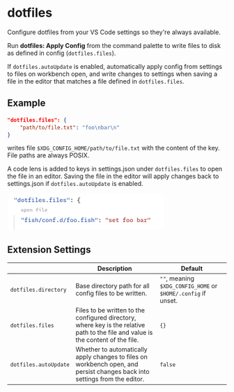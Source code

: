 # dotfiles

Configure dotfiles from your VS Code settings so they're always available.

Run **dotfiles: Apply Config** from the command palette to write files to disk as defined in config (`dotfiles.files`).

If `dotfiles.autoUpdate` is enabled, automatically apply config from settings to files on workbench open, and write changes to settings when saving a file in the editor that matches a file defined in `dotfiles.files`.

## Example

```json
"dotfiles.files": {
	"path/to/file.txt": "foo\nbar\n"
}
```

writes file `$XDG_CONFIG_HOME/path/to/file.txt` with the content of the key. File paths are always POSIX.

A code lens is added to keys in settings.json under `dotfiles.files` to open the file in an editor. Saving the file in the editor will apply changes back to settings.json if `dotfiles.autoUpdate` is enabled.

<img src="images/code-lens.png" width="360">

## Extension Settings

||Description|Default|
|-|-|-|
|`dotfiles.directory`|Base directory path for all config files to be written.|`""`, meaning `$XDG_CONFIG_HOME` or `$HOME/.config` if unset.|
|`dotfiles.files`|Files to be written to the configured directory, where key is the relative path to the file and value is the content of the file.|`{}`|
|`dotfiles.autoUpdate`|Whether to automatically apply changes to files on workbench open, and persist changes back into settings from the editor.|`false`|
